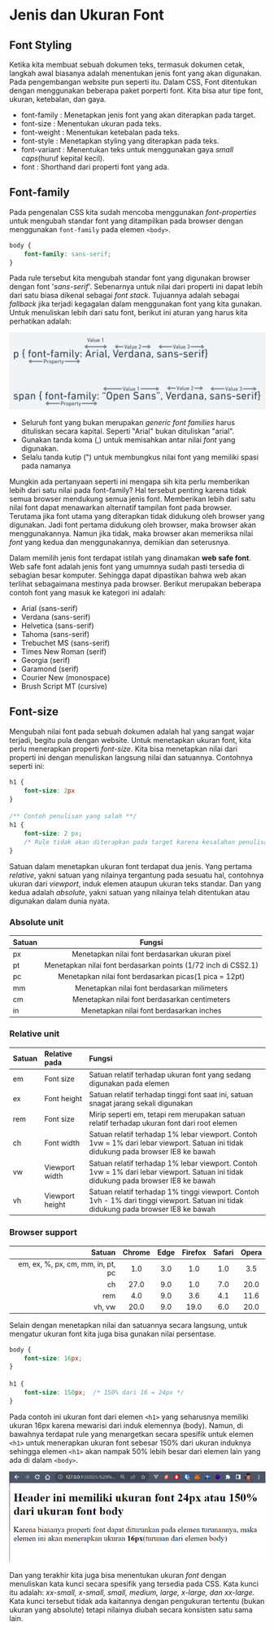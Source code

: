 # Jenis dan Ukuran Font 
## Font Styling
Ketika kita membuat sebuah dokumen teks, termasuk dokumen cetak, langkah awal biasanya adalah menentukan jenis font yang akan digunakan. Pada pengembangan website pun seperti itu. Dalam CSS, Font ditentukan dengan menggunakan beberapa paket porperti font. Kita bisa atur tipe font, ukuran, ketebalan, dan gaya. 

- font-family : Menetapkan jenis font yang akan diterapkan pada target.
- font-size : Menentukan ukuran pada teks.
- font-weight : Menentukan ketebalan pada teks.
- font-style : Menetapkan styling yang diterapkan pada teks.
- font-variant : Menentukan teks untuk menggunakan gaya <i>small caps</i>(huruf kepital kecil).
- font : Shorthand dari properti font yang ada.

## Font-family
Pada pengenalan CSS kita sudah mencoba menggunakan <i>font-properties</i> untuk mengubah standar font yang ditampilkan pada browser dengan menggunakan ```font-family``` pada elemen ```<body>```.

```css
body {
    font-family: sans-serif;
}
```
Pada rule tersebut kita mengubah standar font yang digunakan browser dengan font '<i>sans-serif</i>'. Sebenarnya untuk nilai dari properti ini dapat lebih dari satu biasa dikenal sebagai <i>font stack</i>. Tujuannya adalah sebagai <i>fallback</i> jika terjadi kegagalan dalam menggunakan font yang kita gunakan. Untuk menuliskan lebih dari satu font, berikut ini aturan yang harus kita perhatikan adalah: 

<p align="center">
<img src="https://github.com/adyuta447/learn-html-css/blob/main/5.%20Pendalaman%20CSS/img/Screenshot%202022-07-02%20221450.png" alt="screenshot">
</p>

- Seluruh font yang bukan merupakan <i>generic font families</i> harus dituliskan secara kapital. Seperti "Arial" bukan dituliskan "arial".
- Gunakan tanda koma (,) untuk memisahkan antar nilai <i>font</i> yang digunakan. 
- Selalu tanda kutip (") untuk membungkus nilai font yang memiliki spasi pada namanya 

Mungkin ada pertanyaan seperti ini mengapa sih kita perlu memberikan lebih dari satu nilai pada font-family? Hal tersebut penting karena tidak semua browser mendukung semua jenis font. Memberikan lebih dari satu nilai font dapat menawarkan alternatif tampilan font pada browser. Terutama jika font utama yang diterapkan tidak didukung oleh browser yang digunakan. Jadi font pertama didukung oleh browser, maka browser akan menggunakannya. Namun jika tidak, maka browser akan memeriksa nilai <i>font</i> yang kedua dan menggunakannya, demikian dan seterusnya.

Dalam memilih jenis font terdapat istilah yang dinamakan <b>web safe font</b>. Web safe font adalah jenis font yang umumnya sudah pasti tersedia di sebagian besar komputer. Sehingga dapat dipastikan bahwa web akan terlihat sebagaimana mestinya pada browser. Berikut merupakan beberapa contoh font yang masuk ke kategori ini adalah:

- Arial (sans-serif)
- Verdana (sans-serif)
- Helvetica (sans-serif)
- Tahoma (sans-serif)
- Trebuchet MS (sans-serif)
- Times New Roman (serif)
- Georgia (serif)
- Garamond (serif)
- Courier New (monospace)
- Brush Script MT (cursive)

## Font-size
Mengubah nilai font pada sebuah dokumen adalah hal yang sangat wajar terjadi, begitu pula dengan website. Untuk menetapkan ukuran font, kita perlu menerapkan properti <i>font-size</i>. Kita bisa menetapkan nilai dari properti ini dengan menuliskan langsung nilai dan satuannya. Contohnya seperti ini:

```css
h1 {
    font-size: 2px
}

/** Contoh penulisan yang salah **/
h1 {
    font-size: 2 px;
    /* Rule tidak akan diterapkan pada target karena kesalahan penulisan nilai properti */
}
```
Satuan dalam menetapkan ukuran font terdapat dua jenis. Yang pertama <i>relative</i>, yakni satuan yang nilainya tergantung pada sesuatu hal, contohnya ukuran dari <i>viewport</i>, induk elemen ataupun ukuran teks standar. Dan yang kedua adalah <i>absolute</i>, yakni satuan yang nilainya telah ditentukan atau digunakan dalam dunia nyata.

### Absolute unit

|Satuan|Fungsi|
|:-----|:----:|
|px | Menetapkan nilai font berdasarkan ukuran pixel |
|pt | Menetapkan nilai font berdasarkan points (1/72 inch di CSS2.1) |
|pc | Menetapkan nilai font berdasarkan picas(1 pica = 12pt) |
|mm | Menetapkan nilai font berdasarkan milimeters | 
|cm | Menetapkan nilai font berdasarkan centimeters |
|in | Menetapkan nilai font berdasarkan inches |  

### Relative unit

|Satuan|Relative pada|Fungsi|
|:----|:-------------|:-----|
|em | Font size | Satuan relatif terhadap ukuran font yang sedang digunakan pada elemen |
|ex | Font height | Satuan relatif terhadap tinggi font saat ini, satuan snagat jarang sekali digunakan |
|rem | Font size | Mirip seperti em, tetapi rem merupakan satuan relatif terhadap ukuran font dari root elemen |
|ch | Font width | Satuan relatif terhadap 1% lebar viewport. Contoh 1vw = 1% dari lebar viewport. Satuan ini tidak didukung pada browser IE8 ke bawah |
|vw | Viewport width | Satuan relatif terhadap 1% lebar viewport. Contoh 1vw = 1% dari lebar viewport. Satuan ini tidak didukung pada browser IE8 ke bawah |
|vh | Viewport height | Satuan relatif terhadap 1% tinggi viewport. Contoh 1vh - 1% dari tinggi viewport. Satuan ini tidak didukung pada browser IE8 ke bawah |

### Browser support
|Satuan|Chrome|Edge|Firefox|Safari|Opera|
|-----:|:----:|:--:|:-----:|:----:|:---:|
| em, ex, %, px, cm, mm, in, pt, pc | 1.0 | 3.0 | 1.0 | 1.0 | 3.5 |
| ch | 27.0 | 9.0 | 1.0 | 7.0 | 20.0 |
| rem | 4.0 | 9.0 | 3.6 | 4.1 | 11.6 |
| vh, vw | 20.0 | 9.0 | 19.0 | 6.0 | 20.0 |

Selain dengan menetapkan nilai dan satuannya secara langsung, untuk mengatur ukuran font kita juga bisa gunakan nilai persentase.

```css
body {
    font-size: 16px;
}

h1 {
    font-size: 150px;  /* 150% dari 16 = 24px */ 
}
```
Pada contoh ini ukuran  font dari elemen ```<h1>```  yang seharusnya memiliki ukuran 16px karena mewarisi dari induk elemennya (body). Namun, di bawahnya terdapat rule yang menargetkan secara spesifik untuk elemen ```<h1>``` untuk menerapkan ukuran font sebesar 150% dari ukuran induknya sehingga elemen ```<h1>``` akan nampak 50% lebih besar dari elemen lain yang ada di dalam ```<body>```.

<p align="center">
<img src="https://github.com/adyuta447/learn-html-css/blob/main/5.%20Pendalaman%20CSS/img/Screenshot%202022-07-06%20174630.png" alt="null">
</p>

Dan yang terakhir kita juga bisa menentukan ukuran <i>font</i> dengan menuliskan kata kunci secara spesifik yang tersedia pada CSS. Kata kunci itu adalah: <i>xx-small, x-small, small, medium, large, x-large, dan xx-large</i>. Kata kunci tersebut tidak ada kaitannya dengan pengukuran tertentu (bukan ukuran yang absolute) tetapi nilainya diubah secara konsisten satu sama lain. 
